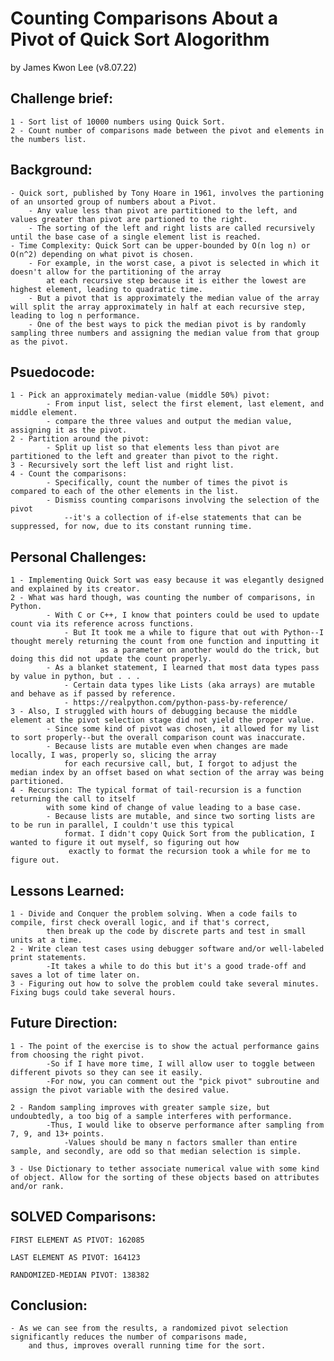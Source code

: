 # Counting Comparisons About a Pivot of Quick Sort Alogorithm
by James Kwon Lee (v8.07.22)

## Challenge brief:
    1 - Sort list of 10000 numbers using Quick Sort.
    2 - Count number of comparisons made between the pivot and elements in the numbers list.

## Background:
    - Quick sort, published by Tony Hoare in 1961, involves the partioning of an unsorted group of numbers about a Pivot.
        - Any value less than pivot are partitioned to the left, and values greater than pivot are partioned to the right.
        - The sorting of the left and right lists are called recursively until the base case of a single element list is reached.
    - Time Complexity: Quick Sort can be upper-bounded by O(n log n) or O(n^2) depending on what pivot is chosen.
        - For example, in the worst case, a pivot is selected in which it doesn't allow for the partitioning of the array
            at each recursive step because it is either the lowest are highest element, leading to quadratic time.
        - But a pivot that is approximately the median value of the array will split the array approximately in half at each recursive step, leading to log n performance.
        - One of the best ways to pick the median pivot is by randomly sampling three numbers and assigning the median value from that group as the pivot.

## Psuedocode:
    1 - Pick an approximately median-value (middle 50%) pivot:
            - From input list, select the first element, last element, and middle element.
            - compare the three values and output the median value, assigning it as the pivot.
    2 - Partition around the pivot:
            - Split up list so that elements less than pivot are partitioned to the left and greater than pivot to the right.
    3 - Recursively sort the left list and right list.
    4 - Count the comparisons:
            - Specifically, count the number of times the pivot is compared to each of the other elements in the list.
            - Dismiss counting comparisons involving the selection of the pivot
                --it's a collection of if-else statements that can be suppressed, for now, due to its constant running time.

## Personal Challenges:
    1 - Implementing Quick Sort was easy because it was elegantly designed and explained by its creator.
    2 - What was hard though, was counting the number of comparisons, in Python.
            - With C or C++, I know that pointers could be used to update count via its reference across functions.
                - But It took me a while to figure that out with Python--I thought merely returning the count from one function and inputting it
                        as a parameter on another would do the trick, but doing this did not update the count properly.
            - As a blanket statement, I learned that most data types pass by value in python, but . . .
                - Certain data types like Lists (aka arrays) are mutable and behave as if passed by reference.
                - https://realpython.com/python-pass-by-reference/
    3 - Also, I struggled with hours of debugging because the middle element at the pivot selection stage did not yield the proper value.
            - Since some kind of pivot was chosen, it allowed for my list to sort properly--but the overall comparison count was inaccurate.
            - Because lists are mutable even when changes are made locally, I was, properly so, slicing the array
                for each recursive call, but, I forgot to adjust the median index by an offset based on what section of the array was being partitioned.
    4 - Recursion: The typical format of tail-recursion is a function returning the call to itself 
            with some kind of change of value leading to a base case.
            - Because lists are mutable, and since two sorting lists are to be run in parallel, I couldn't use this typical
                format. I didn't copy Quick Sort from the publication, I wanted to figure it out myself, so figuring out how
                 exactly to format the recursion took a while for me to figure out.

## Lessons Learned:
    1 - Divide and Conquer the problem solving. When a code fails to compile, first check overall logic, and if that's correct,
            then break up the code by discrete parts and test in small units at a time.
    2 - Write clean test cases using debugger software and/or well-labeled print statements.
            -It takes a while to do this but it's a good trade-off and saves a lot of time later on.
    3 - Figuring out how to solve the problem could take several minutes. Fixing bugs could take several hours.

## Future Direction:
    1 - The point of the exercise is to show the actual performance gains from choosing the right pivot.
            -So if I have more time, I will allow user to toggle between different pivots so they can see it easily.
            -For now, you can comment out the "pick pivot" subroutine and assign the pivot variable with the desired value.

    2 - Random sampling improves with greater sample size, but undoubtedly, a too big of a sample interferes with performance.
            -Thus, I would like to observe performance after sampling from 7, 9, and 13+ points.
                -Values should be many n factors smaller than entire sample, and secondly, are odd so that median selection is simple.

    3 - Use Dictionary to tether associate numerical value with some kind of object. Allow for the sorting of these objects based on attributes and/or rank.



## SOLVED Comparisons:
    FIRST ELEMENT AS PIVOT: 162085

    LAST ELEMENT AS PIVOT: 164123

    RANDOMIZED-MEDIAN PIVOT: 138382

## Conclusion:
    - As we can see from the results, a randomized pivot selection significantly reduces the number of comparisons made,
        and thus, improves overall running time for the sort.
